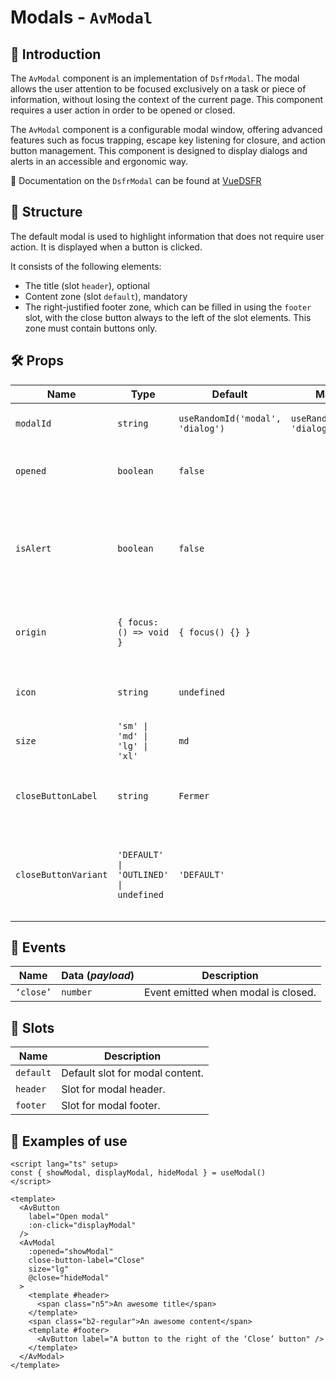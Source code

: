 # Modals - `AvModal`

## 🌟 Introduction

The `AvModal` component is an implementation of `DsfrModal`. The modal allows the user attention to be focused exclusively on a task or piece of information, without losing the context of the current page. This component requires a user action in order to be opened or closed.

The `AvModal` component is a configurable modal window, offering advanced features such as focus trapping, escape key listening for closure, and action button management. This component is designed to display dialogs and alerts in an accessible and ergonomic way.

🏅 Documentation on the `DsfrModal` can be found at [VueDSFR](https://vue-ds.fr/composants/DsfrModal)

## 📐 Structure

The default modal is used to highlight information that does not require user action. It is displayed when a button is clicked.

It consists of the following elements:
- The title (slot `header`), optional
- Content zone (slot `default`), mandatory
- The right-justified footer zone, which can be filled in using the `footer` slot, with the close button always to the left of the slot elements. This zone must contain buttons only.

## 🛠️ Props

| Name | Type | Default | Mandatory | Description |
| --- | --- | --- | --- | --- |
| `modalId` | `string` | `useRandomId('modal', 'dialog')` | `useRandomId('modal', 'dialog')` | Unique identifier for the modal. |
| `opened` | `boolean` | `false` | | Indicates whether the modal is open. |
| `isAlert` | `boolean` | `false` | | Specifies whether the modal is an alert (role `"alertdialog"` if `true`) or not (role will then be `"dialog"`). |
| `origin` | `{ focus: () => void }` | `{ focus() {} }` | | Reference to the origin element to restore focus after closure. |
| `icon` | `string` | `undefined` | | Name of icon to be displayed in modal title. |
| `size` | `'sm' \| 'md' \| 'lg' \| 'xl'` | `md` | | Size of modal. |
| `closeButtonLabel` | `string` | `Fermer` | | Label and title (for accessibility) of close button. |
| `closeButtonVariant` | `'DEFAULT' \| 'OUTLINED' \| undefined` | `'DEFAULT'` | | Variant of close button: without border (`DEFAULT`) or with border (`OUTLINED`). |

## 📡 Events

| Name | Data (*payload*) | Description |
| --- | --- | --- |
| `‘close’` | `number` | Event emitted when modal is closed. |

## 🧩 Slots

| Name | Description |
| --- | --- |
| `default` | Default slot for modal content. |
| `header` | Slot for modal header. |
| `footer` | Slot for modal footer. |

## 📝 Examples of use

```vue
<script lang="ts" setup>
const { showModal, displayModal, hideModal } = useModal()
</script>

<template>
  <AvButton
    label="Open modal"
    :on-click="displayModal"
  />
  <AvModal
    :opened="showModal"
    close-button-label="Close"
    size="lg"
    @close="hideModal"
  >
    <template #header>
      <span class="n5">An awesome title</span>
    </template>
    <span class="b2-regular">An awesome content</span>
    <template #footer>
      <AvButton label="A button to the right of the ‘Close’ button" />
    </template>
  </AvModal>
</template>
```
